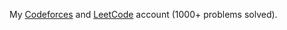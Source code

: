 My [Codeforces](https://codeforces.com/profile/thanhbl-chler) and [LeetCode](https://leetcode.com/thanhbl-chler/) account (1000+ problems solved).